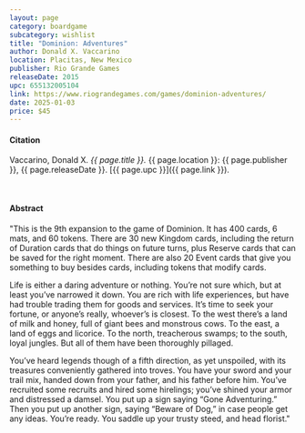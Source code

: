```yaml
---
layout: page
category: boardgame
subcategory: wishlist
title: "Dominion: Adventures"
author: Donald X. Vaccarino
location: Placitas, New Mexico
publisher: Rio Grande Games
releaseDate: 2015
upc: 655132005104
link: https://www.riograndegames.com/games/dominion-adventures/
date: 2025-01-03
price: $45
---
```


#### Citation

Vaccarino, Donald X. *{{ page.title }}.* {{ page.location }}: {{ page.publisher }}, {{ page.releaseDate }}. [{{ page.upc }}]({{ page.link }}).

<br>


#### Abstract

"This is the 9th expansion to the game of Dominion. It has 400 cards, 6 mats, and 60 tokens. There are 30 new Kingdom cards, including the return of Duration cards that do things on future turns, plus Reserve cards that can be saved for the right moment. There are also 20 Event cards that give you something to buy besides cards, including tokens that modify cards.

Life is either a daring adventure or nothing. You’re not sure which, but at least you’ve narrowed it down. You are rich with life experiences, but have had trouble trading them for goods and services. It’s time to seek your fortune, or anyone’s really, whoever’s is closest. To the west there’s a land of milk and honey, full of giant bees and monstrous cows. To the east, a land of eggs and licorice. To the north, treacherous swamps; to the south, loyal jungles. But all of them have been thoroughly pillaged.

You’ve heard legends though of a fifth direction, as yet unspoiled, with its treasures conveniently gathered into troves. You have your sword and your trail mix, handed down from your father, and his father before him. You’ve recruited some recruits and hired some hirelings; you’ve shined your armor and distressed a damsel. You put up a sign saying “Gone Adventuring.” Then you put up another sign, saying “Beware of Dog,” in case people get any ideas. You’re ready. You saddle up your trusty steed, and head florist."
